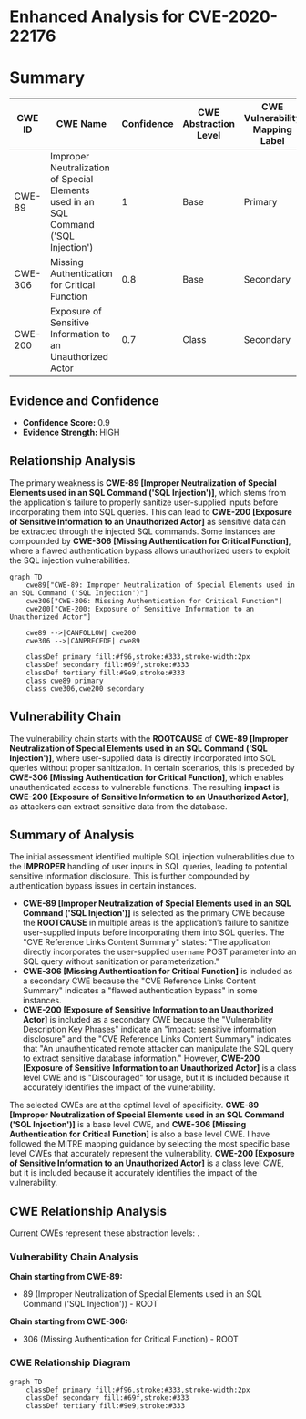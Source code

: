 # Enhanced Analysis for CVE-2020-22176

# Summary
| CWE ID | CWE Name | Confidence | CWE Abstraction Level | CWE Vulnerability Mapping Label | CWE-Vulnerability Mapping Notes |
|---|---|---|---|---|---|
| CWE-89 | Improper Neutralization of Special Elements used in an SQL Command ('SQL Injection') | 1 | Base | Primary | Allowed |
| CWE-306 | Missing Authentication for Critical Function | 0.8 | Base | Secondary | Allowed |
| CWE-200 | Exposure of Sensitive Information to an Unauthorized Actor | 0.7 | Class | Secondary | Discouraged |

## Evidence and Confidence

*   **Confidence Score:** 0.9
*   **Evidence Strength:** HIGH

## Relationship Analysis
The primary weakness is **CWE-89 [Improper Neutralization of Special Elements used in an SQL Command ('SQL Injection')]**, which stems from the application's failure to properly sanitize user-supplied inputs before incorporating them into SQL queries. This can lead to **CWE-200 [Exposure of Sensitive Information to an Unauthorized Actor]** as sensitive data can be extracted through the injected SQL commands. Some instances are compounded by **CWE-306 [Missing Authentication for Critical Function]**, where a flawed authentication bypass allows unauthorized users to exploit the SQL injection vulnerabilities.

```mermaid
graph TD
    cwe89["CWE-89: Improper Neutralization of Special Elements used in an SQL Command ('SQL Injection')"]
    cwe306["CWE-306: Missing Authentication for Critical Function"]
    cwe200["CWE-200: Exposure of Sensitive Information to an Unauthorized Actor"]
    
    cwe89 -->|CANFOLLOW| cwe200
    cwe306 -->|CANPRECEDE| cwe89
    
    classDef primary fill:#f96,stroke:#333,stroke-width:2px
    classDef secondary fill:#69f,stroke:#333
    classDef tertiary fill:#9e9,stroke:#333
    class cwe89 primary
    class cwe306,cwe200 secondary
```

## Vulnerability Chain
The vulnerability chain starts with the **ROOTCAUSE** of **CWE-89 [Improper Neutralization of Special Elements used in an SQL Command ('SQL Injection')]**, where user-supplied data is directly incorporated into SQL queries without proper sanitization. In certain scenarios, this is preceded by **CWE-306 [Missing Authentication for Critical Function]**, which enables unauthenticated access to vulnerable functions. The resulting **impact** is **CWE-200 [Exposure of Sensitive Information to an Unauthorized Actor]**, as attackers can extract sensitive data from the database.

## Summary of Analysis
The initial assessment identified multiple SQL injection vulnerabilities due to the **IMPROPER** handling of user inputs in SQL queries, leading to potential sensitive information disclosure. This is further compounded by authentication bypass issues in certain instances.

*   **CWE-89 [Improper Neutralization of Special Elements used in an SQL Command ('SQL Injection')]** is selected as the primary CWE because the **ROOTCAUSE** in multiple areas is the application’s failure to sanitize user-supplied inputs before incorporating them into SQL queries. The "CVE Reference Links Content Summary" states: "The application directly incorporates the user-supplied `username` POST parameter into an SQL query without sanitization or parameterization."
*   **CWE-306 [Missing Authentication for Critical Function]** is included as a secondary CWE because the "CVE Reference Links Content Summary" indicates a "flawed authentication bypass" in some instances.
*   **CWE-200 [Exposure of Sensitive Information to an Unauthorized Actor]** is included as a secondary CWE because the "Vulnerability Description Key Phrases" indicate an "impact: sensitive information disclosure" and the "CVE Reference Links Content Summary" indicates that "An unauthenticated remote attacker can manipulate the SQL query to extract sensitive database information." However, **CWE-200 [Exposure of Sensitive Information to an Unauthorized Actor]** is a class level CWE and is "Discouraged" for usage, but it is included because it accurately identifies the impact of the vulnerability.

The selected CWEs are at the optimal level of specificity. **CWE-89 [Improper Neutralization of Special Elements used in an SQL Command ('SQL Injection')]** is a base level CWE, and **CWE-306 [Missing Authentication for Critical Function]** is also a base level CWE. I have followed the MITRE mapping guidance by selecting the most specific base level CWEs that accurately represent the vulnerability. **CWE-200 [Exposure of Sensitive Information to an Unauthorized Actor]** is a class level CWE, but it is included because it accurately identifies the impact of the vulnerability.


## CWE Relationship Analysis

Current CWEs represent these abstraction levels: .


### Vulnerability Chain Analysis

**Chain starting from CWE-89:**
- 89 (Improper Neutralization of Special Elements used in an SQL Command ('SQL Injection')) - ROOT


**Chain starting from CWE-306:**
- 306 (Missing Authentication for Critical Function) - ROOT



### CWE Relationship Diagram

```mermaid
graph TD
    classDef primary fill:#f96,stroke:#333,stroke-width:2px
    classDef secondary fill:#69f,stroke:#333
    classDef tertiary fill:#9e9,stroke:#333
```